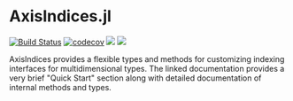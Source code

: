 # AxisIndices.jl

[![Build Status](https://travis-ci.com/Tokazama/AxisIndices.jl.svg?branch=master)](https://travis-ci.com/Tokazama/AxisIndices.jl) [![codecov](https://codecov.io/gh/Tokazama/AxisIndices.jl/branch/master/graph/badge.svg)](https://codecov.io/gh/Tokazama/AxisIndices.jl) [![](https://img.shields.io/badge/docs-stable-blue.svg)](https://Tokazama.github.io/AxisIndices.jl/stable) [![](https://img.shields.io/badge/docs-dev-blue.svg)](https://Tokazama.github.io/AxisIndices.jl/dev)

AxisIndices provides a flexible types and methods for customizing indexing interfaces for multidimensional types. The linked documentation provides a very brief "Quick Start" section along with detailed documentation of internal methods and types.
